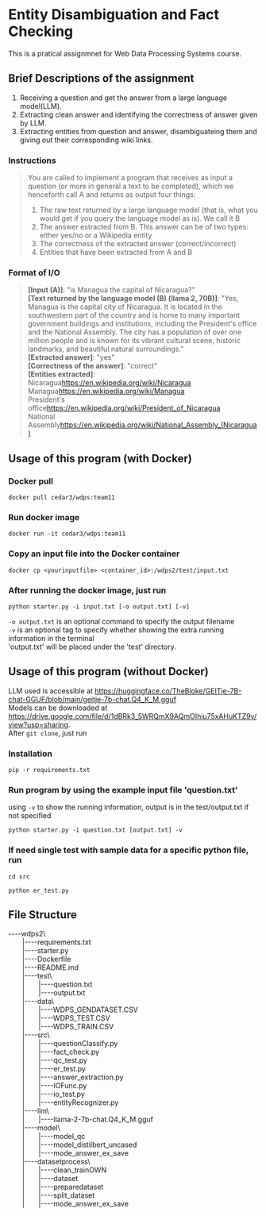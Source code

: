 # Entity Disambiguation and Fact Checking
This is a pratical assignmnet for Web Data Processing Systems course.
## Brief Descriptions of the assignment
1. Receiving a question and get the answer from a large language model(LLM).
2. Extracting clean answer and identifying the correctness of answer given by LLM.
3. Extracting entities from question and answer, disambiguateing them and giving out their corresponding wiki links.
### Instructions
> You are called to implement a program that receives as input a question (or more in general a text to be completed), which we henceforth call A and returns as output four things: <br />
> 1. The raw text returned by a large language model (that is, what you would get if you query the language model as is). We call it B  <br />
> 2. The answer extracted from B. This answer can be of two types: either yes/no or a Wikipedia entity  <br />
> 3. The correctness of the extracted answer (correct/incorrect)  <br />
> 4. Entities that have been extracted from A and B  <br />
### Format of I/O
> **[Input (A)]**: "is Managua the capital of Nicaragua?" <br />
> **[Text returned by the language model (B) (llama 2, 70B)]**: "Yes, Managua is the capital city of Nicaragua. It is located in the southwestern part of the country and is home to many important government buildings and institutions, including the President's office and the National Assembly. The city has a population of over one million people and is known for its vibrant cultural scene, historic landmarks, and beautiful natural surroundings." <br />
> **[Extracted answer]**: "yes" <br />
> **[Correctness of the answer]**: "correct" <br />
> **[Entities extracted]**: <br />
> Nicaragua<TAB>https://en.wikipedia.org/wiki/Nicaragua <br />
> Managua<TAB>https://en.wikipedia.org/wiki/Managua <br />
> President's office<TAB>https://en.wikipedia.org/wiki/President_of_Nicaragua <br />
> National Assembly<TAB>https://en.wikipedia.org/wiki/National_Assembly_(Nicaragua) <br />
## Usage of this program (with Docker)
### Docker pull
```
docker pull cedar3/wdps:team11
```
### Run docker image
```
docker run -it cedar3/wdps:team11
```
### Copy an input file into the Docker container
```
docker cp <yourinputfile> <container_id>:/wdps2/test/input.txt
```
### After running the docker image, just run
```
python starter.py -i input.txt [-o output.txt] [-v]
```
`-o output.txt` is an optional command to specify the output filename <br />
`-v` is an optional tag to specify whether showing the extra running information in the terminal  <br />
'output.txt' will be placed under the 'test' directory.

## Usage of this program (without Docker)
LLM used is accessible at https://huggingface.co/TheBloke/GEITje-7B-chat-GGUF/blob/main/geitje-7b-chat.Q4_K_M.gguf <br />
Models can be downloaded at https://drive.google.com/file/d/1dBRk3_5WRQmX9AQmOIhiu75xAHuKTZ9v/view?usp=sharing. <br />
After `git clone`, just run
### Installation
```
pip -r requirements.txt
```
### Run program by using the example input file 'question.txt'
using `-v` to show the running information, output is in the test/output.txt if not specified
```
python starter.py -i question.txt [output.txt] -v
```
### If need single test with sample data for a specific python file, run
```
cd src
```
```
python er_test.py
```
## File Structure
----wdps2\ <br />
&emsp;&emsp;|----requirements.txt  
&emsp;&emsp;|----starter.py <br /> 
&emsp;&emsp;|----Dockerfile <br />
&emsp;&emsp;|----README.md <br />
&emsp;&emsp;|----test\ <br />
&emsp;&emsp;|&emsp;&emsp;|----question.txt <br />
&emsp;&emsp;|&emsp;&emsp;|----output.txt <br />
&emsp;&emsp;|----data\ <br />
&emsp;&emsp;|&emsp;&emsp;|----WDPS_GENDATASET.CSV <br />
&emsp;&emsp;|&emsp;&emsp;|----WDPS_TEST.CSV <br />
&emsp;&emsp;|&emsp;&emsp;|----WDPS_TRAIN.CSV <br />
&emsp;&emsp;|----src\ <br />
&emsp;&emsp;|&emsp;&emsp;|----questionClassify.py <br />
&emsp;&emsp;|&emsp;&emsp;|----fact_check.py <br />
&emsp;&emsp;|&emsp;&emsp;|----qc_test.py <br />
&emsp;&emsp;|&emsp;&emsp;|----er_test.py <br />
&emsp;&emsp;|&emsp;&emsp;|----answer_extraction.py <br />
&emsp;&emsp;|&emsp;&emsp;|----IOFunc.py <br />
&emsp;&emsp;|&emsp;&emsp;|----io_test.py <br />
&emsp;&emsp;|&emsp;&emsp;|----entityRecognizer.py <br />
&emsp;&emsp;|----llm\ <br />
&emsp;&emsp;|&emsp;&emsp;|----llama-2-7b-chat.Q4_K_M.gguf <br />
&emsp;&emsp;|----model\ <br />
&emsp;&emsp;|&emsp;&emsp;|----model_qc <br />
&emsp;&emsp;|&emsp;&emsp;|----model_distilbert_uncased <br />
&emsp;&emsp;|&emsp;&emsp;|----mode_answer_ex_save <br />
&emsp;&emsp;|----datasetprocess\ <br />
&emsp;&emsp;|&emsp;&emsp;|----clean_trainOWN <br />
&emsp;&emsp;|&emsp;&emsp;|----dataset <br />
&emsp;&emsp;|&emsp;&emsp;|----preparedataset <br />
&emsp;&emsp;|&emsp;&emsp;|----split_dataset <br />
&emsp;&emsp;|&emsp;&emsp;|----mode_answer_ex_save <br />
